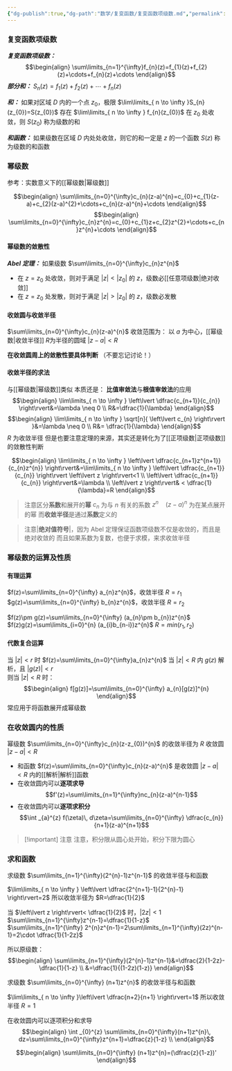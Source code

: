 ```yaml
---
{"dg-publish":true,"dg-path":"数学/复变函数/复变函数项级数.md","permalink":"/数学/复变函数/复变函数项级数/","dgPassFrontmatter":true,"noteIcon":"","created":"2024-05-21T15:20:28.107+08:00","updated":"2024-08-09T00:04:33.530+08:00"}
---
```


### 复变函数项级数
***复变函数项级数：***
$$\begin{align}
\sum\limits_{n=1}^{\infty}f_{n}(z)=f_{1}(z)+f_{2}(z)+\cdots+f_{n}(z)+\cdots
\end{align}$$
***部分和：***
$S_{n}(z)=f_{1}(z)+f_{2}(z)+\cdots+f_{n}(z)$

***和：***
如果对区域 $D$ 内的一个点 $z_{0}$，极限 $\lim\limits_{ n \to \infty }S_{n}(z_{0})=S(z_{0})$ 存在
$\lim\limits_{ n \to \infty } f_{n}(z_{0})$ 在 $z_{0}$ 处收敛，则 $S(z_{0})$ 称为级数的和

***和函数：***
如果级数在区域 $D$ 内处处收敛，则它的和一定是 $z$ 的一个函数 $S(z)$
称为级数的和函数

### 幂级数
参考：实数意义下的[[幂级数\|幂级数]]

$$\begin{align}
\sum\limits_{n=0}^{\infty}c_{n}(z-a)^{n}=c_{0}+c_{1}(z-a)+c_{2}(z-a)^{2}+\cdots+c_{n}(z-a)^{n}+\cdots
\end{align}$$
$$\begin{align}
\sum\limits_{n=0}^{\infty}c_{n}z^{n}=c_{0}+c_{1}z+c_{2}z^{2}+\cdots+c_{n}z^{n}+\cdots
\end{align}$$

#### 幂级数的敛散性
***Abel 定理：***
如果级数 $\sum\limits_{n=0}^{\infty}c_{n}z^{n}$ 
- 在 $z=z_{0}$ 处收敛，则对于满足
$\left\lvert  z \right\rvert<\left\lvert  z_{0} \right\rvert$ 的 $z$，级数必[[任意项级数\|绝对收敛]]
- 在 $z=z_{0}$ 处发散，则对于满足
$\left\lvert  z \right\rvert>\left\lvert  z_{0} \right\rvert$ 的 $z$，级数必发散

#### 收敛圆与收敛半径
$\sum\limits_{n=0}^{\infty}c_{n}(z-a)^{n}$ 收敛范围为：
以 $a$ 为中心，[[幂级数\|收敛半径]] $R$为半径的圆域
$\left\lvert  z-a \right\rvert<R$

**在收敛圆周上的敛散性要具体判断**
（不要忘记讨论！）
#### 收敛半径的求法
与[[幂级数\|幂级数]]类似
本质还是：
**比值审敛法**与**根值审敛法**的应用
$$\begin{align}
\lim\limits_{ n \to \infty }  \left\lvert  \dfrac{c_{n+1}}{c_{n}} \right\rvert&=\lambda \neq 0 \\
R&=\dfrac{1}{\lambda}
\end{align}$$
$$\begin{align}
\lim\limits_{ n \to \infty } \sqrt[n]{ \left\lvert  c_{n} \right\rvert }&=\lambda \neq 0 \\
R&= \dfrac{1}{\lambda}
\end{align}$$
$R$ 为收敛半径
但是也要注意定理的来源，其实还是转化为了[[正项级数\|正项级数]]的敛散性判断

$$\begin{align}
\lim\limits_{ n \to \infty } \left\lvert  \dfrac{c_{n+1}z^{n+1}}{c_{n}z^{n}} \right\rvert&=\lim\limits_{ n \to \infty } \left\lvert  \dfrac{c_{n+1}}{c_{n}} \right\rvert \left\lvert  z \right\rvert<1 \\
\left\lvert  \dfrac{c_{n+1}}{c_{n}} \right\rvert&=\lambda \\
\left\lvert  z \right\rvert& < \dfrac{1}{\lambda}=R
\end{align}$$
>注意区分**系数**和展开的**幂**
> $c_{n}$ 为与 $n$ 有关的系数
> $z^{n}\quad(z-a)^{n}$ 为在某点展开的幂
> 而**收敛半径**是通过**系数**定义的

>注意|**绝对值符号**|，因为 Abel 定理保证函数项级数不仅是收敛的，而且是绝对收敛的
>而且如果系数为复数，也便于求模，来求收敛半径
### 幂级数的运算及性质
#### 有理运算
$f(z)=\sum\limits_{n=0}^{\infty} a_{n}z^{n}$，收敛半径 $R=r_{1}$
$g(z)=\sum\limits_{n=0}^{\infty} b_{n}z^{n}$，收敛半径 $R=r_{2}$

$f(z)\pm g(z)=\sum\limits_{n=0}^{\infty} (a_{n}\pm b_{n})z^{n}$
$f(z)g(z)=\sum\limits_{i=0}^{n} (a_{i}b_{n-i})z^{n}$
$R=min(r_{1},r_{2})$

#### 代数复合运算
当 $\left\lvert  z \right\rvert<r$ 时    $f(z)=\sum\limits_{n=0}^{\infty}a_{n}z^{n}$
当 $\left\lvert  z \right\rvert<R$ 内  $g(z)$ 解析，且 $\left\lvert  g(z) \right\rvert<r$  
则当 $\left\lvert  z \right\rvert<R$ 时：
$$\begin{align}
f[g(z)]=\sum\limits_{n=0}^{\infty} a_{n}[g(z)]^{n}
\end{align}$$
常应用于将函数展开成幂级数


### 在收敛圆内的性质
幂级数 $\sum\limits_{n=0}^{\infty}c_{n}(z-z_{0})^{n}$ 的收敛半径为 $R$
收敛圆 $|z-a|<R$ 

- 和函数 $f(z)=\sum\limits_{n=0}^{\infty}c_{n}(z-a)^{n}$ 是收敛圆 $|z-a|<R$ 内的[[解析\|解析]]函数
- 在收敛圆内可以**逐项求导** $$f'(z)=\sum\limits_{n=1}^{\infty}nc_{n}(z-a)^{n-1}$$
- 在收敛圆内可以**逐项求积分** $$\int _{a}^{z} f(\zeta)\, d\zeta=\sum\limits_{n=0}^{\infty} \dfrac{c_{n}}{n+1}(z-a)^{n+1}$$
>[!important] 注意
>注意，积分限从圆心处开始，积分下限为圆心

### 求和函数
求级数 $\sum\limits_{n=1}^{\infty}(2^{n}-1)z^{n-1}$ 的收敛半径与和函数

$\lim\limits_{ n \to \infty } \left\lvert  \dfrac{2^{n+1}-1}{2^{n}-1} \right\rvert=2$
所以收敛半径为 $R=\dfrac{1}{2}$

当 $\left\lvert  z \right\rvert< \dfrac{1}{2}$ 时，$\left\lvert  2z \right\rvert<1$ 
$\sum\limits_{n=1}^{\infty}z^{n-1}=\dfrac{1}{1-z}$
$\sum\limits_{n=1}^{\infty} 2^{n}z^{n-1}=2\sum\limits_{n=1}^{\infty}(2z)^{n-1}=2\cdot \dfrac{1}{1-2z}$

所以原级数：
$$\begin{align}
\sum\limits_{n=1}^{\infty}(2^{n}-1)z^{n-1}&=\dfrac{2}{1-2z}- \dfrac{1}{1-z} \\
&=\dfrac{1}{(1-2z)(1-z)}
\end{align}$$


求级数 $\sum\limits_{n=0}^{\infty} (n+1)z^{n}$ 的收敛半径与和函数

$\lim\limits_{ n \to \infty }\left\lvert  \dfrac{n+2}{n+1} \right\rvert=1$
所以收敛半径 $R=1$

在收敛圆内可以逐项积分和求导
$$\begin{align}
\int _{0}^{z} \sum\limits_{n=0}^{\infty}(n+1)z^{n}\, dz=\sum\limits_{n=0}^{\infty}z^{n+1}=\dfrac{z}{1-z}  \\
\end{align}$$

$$\begin{align}
\sum\limits_{n=0}^{\infty} (n+1)z^{n}=(\dfrac{z}{1-z})'
\end{align}$$



